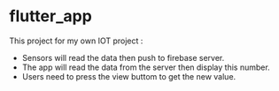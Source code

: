 # flutter_app
This project for my own IOT project : 
* Sensors will read the data then push to firebase server.
* The app will read the data from the server then display this number.
* Users need to press the view buttom to get the new value.

